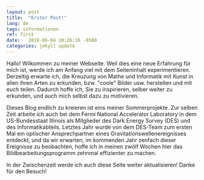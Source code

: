 ```yaml
---
layout: post
title:  "Erster Post!"
lang: de
tags: informationen
ref: first
date:   2018-06-04 10:26:16 -0500
categories: jekyll update
---
```


Hallo! Wilkommen zu meiner Webseite. Weil dies eine neue Erfahrung für mich ist, werde ich am Anfang viel mit dem Seiteninhalt experimentieren. Derzeitig erwarte ich, die Kreuzung von Mathe und Informatik mit Kunst in allen ihren Arten zu erkunden, bzw. "coole" Bilder usw. herstellen und mit euch teilen. Dadurch hoffe ich, Sie zu inspirieren, selber weiter zu erkunden, und auch mich selbst dazu zu motivieren.

Dieses Blog endlich zu kreieren ist eins meiner Sommerprojekte. Zur selben Zeit arbeite ich auch bei dem Fermi National Accelerator Laboratory in dem US-Bundesstaat Illinois als Mitglieder des Dark Energy Survey (DES) und des Informatikabteils. Letztes Jahr wurde von dem DES-Team zum ersten Mal ein optischer Ansprechpartner eines Gravitationswellenereignisses entdeckt, und da wir erwarten, im kommenden Jahr zenfach dieser Ereignisse zu beobachten, hoffe ich in meinen zwölf Wochen hier das Bildbearbeitungsprogramm zehnmal effizienter zu machen.

In der Zwischenzeit werde ich auch diese Seite weiter aktualisieren! Danke für den Besuch!
